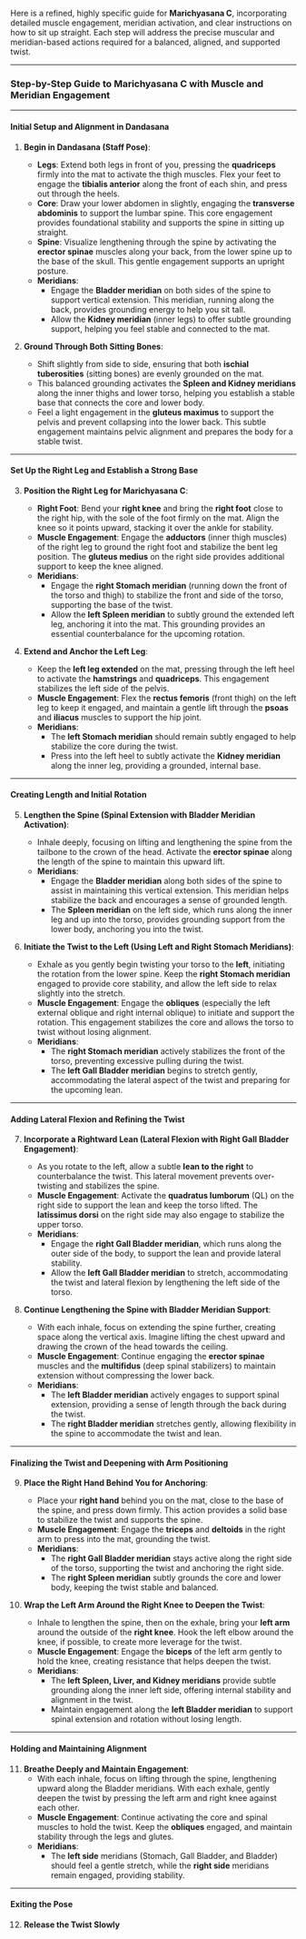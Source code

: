 Here is a refined, highly specific guide for **Marichyasana C**, incorporating detailed muscle engagement, meridian activation, and clear instructions on how to sit up straight. Each step will address the precise muscular and meridian-based actions required for a balanced, aligned, and supported twist.

---

### Step-by-Step Guide to Marichyasana C with Muscle and Meridian Engagement

---

#### Initial Setup and Alignment in Dandasana

1. **Begin in Dandasana (Staff Pose)**:
   - **Legs**: Extend both legs in front of you, pressing the **quadriceps** firmly into the mat to activate the thigh muscles. Flex your feet to engage the **tibialis anterior** along the front of each shin, and press out through the heels.
   - **Core**: Draw your lower abdomen in slightly, engaging the **transverse abdominis** to support the lumbar spine. This core engagement provides foundational stability and supports the spine in sitting up straight.
   - **Spine**: Visualize lengthening through the spine by activating the **erector spinae** muscles along your back, from the lower spine up to the base of the skull. This gentle engagement supports an upright posture.
   - **Meridians**:
     - Engage the **Bladder meridian** on both sides of the spine to support vertical extension. This meridian, running along the back, provides grounding energy to help you sit tall.
     - Allow the **Kidney meridian** (inner legs) to offer subtle grounding support, helping you feel stable and connected to the mat.

2. **Ground Through Both Sitting Bones**:
   - Shift slightly from side to side, ensuring that both **ischial tuberosities** (sitting bones) are evenly grounded on the mat.
   - This balanced grounding activates the **Spleen and Kidney meridians** along the inner thighs and lower torso, helping you establish a stable base that connects the core and lower body.
   - Feel a light engagement in the **gluteus maximus** to support the pelvis and prevent collapsing into the lower back. This subtle engagement maintains pelvic alignment and prepares the body for a stable twist.

---

#### Set Up the Right Leg and Establish a Strong Base

3. **Position the Right Leg for Marichyasana C**:
   - **Right Foot**: Bend your **right knee** and bring the **right foot** close to the right hip, with the sole of the foot firmly on the mat. Align the knee so it points upward, stacking it over the ankle for stability.
   - **Muscle Engagement**: Engage the **adductors** (inner thigh muscles) of the right leg to ground the right foot and stabilize the bent leg position. The **gluteus medius** on the right side provides additional support to keep the knee aligned.
   - **Meridians**:
     - Engage the **right Stomach meridian** (running down the front of the torso and thigh) to stabilize the front and side of the torso, supporting the base of the twist.
     - Allow the **left Spleen meridian** to subtly ground the extended left leg, anchoring it into the mat. This grounding provides an essential counterbalance for the upcoming rotation.

4. **Extend and Anchor the Left Leg**:
   - Keep the **left leg extended** on the mat, pressing through the left heel to activate the **hamstrings** and **quadriceps**. This engagement stabilizes the left side of the pelvis.
   - **Muscle Engagement**: Flex the **rectus femoris** (front thigh) on the left leg to keep it engaged, and maintain a gentle lift through the **psoas** and **iliacus** muscles to support the hip joint.
   - **Meridians**:
     - The **left Stomach meridian** should remain subtly engaged to help stabilize the core during the twist.
     - Press into the left heel to subtly activate the **Kidney meridian** along the inner leg, providing a grounded, internal base.

---

#### Creating Length and Initial Rotation

5. **Lengthen the Spine (Spinal Extension with Bladder Meridian Activation)**:
   - Inhale deeply, focusing on lifting and lengthening the spine from the tailbone to the crown of the head. Activate the **erector spinae** along the length of the spine to maintain this upward lift.
   - **Meridians**:
     - Engage the **Bladder meridian** along both sides of the spine to assist in maintaining this vertical extension. This meridian helps stabilize the back and encourages a sense of grounded length.
     - The **Spleen meridian** on the left side, which runs along the inner leg and up into the torso, provides grounding support from the lower body, anchoring you into the twist.

6. **Initiate the Twist to the Left (Using Left and Right Stomach Meridians)**:
   - Exhale as you gently begin twisting your torso to the **left**, initiating the rotation from the lower spine. Keep the **right Stomach meridian** engaged to provide core stability, and allow the left side to relax slightly into the stretch.
   - **Muscle Engagement**: Engage the **obliques** (especially the left external oblique and right internal oblique) to initiate and support the rotation. This engagement stabilizes the core and allows the torso to twist without losing alignment.
   - **Meridians**:
     - The **right Stomach meridian** actively stabilizes the front of the torso, preventing excessive pulling during the twist.
     - The **left Gall Bladder meridian** begins to stretch gently, accommodating the lateral aspect of the twist and preparing for the upcoming lean.

---

#### Adding Lateral Flexion and Refining the Twist

7. **Incorporate a Rightward Lean (Lateral Flexion with Right Gall Bladder Engagement)**:
   - As you rotate to the left, allow a subtle **lean to the right** to counterbalance the twist. This lateral movement prevents over-twisting and stabilizes the spine.
   - **Muscle Engagement**: Activate the **quadratus lumborum** (QL) on the right side to support the lean and keep the torso lifted. The **latissimus dorsi** on the right side may also engage to stabilize the upper torso.
   - **Meridians**:
     - Engage the **right Gall Bladder meridian**, which runs along the outer side of the body, to support the lean and provide lateral stability.
     - Allow the **left Gall Bladder meridian** to stretch, accommodating the twist and lateral flexion by lengthening the left side of the torso.

8. **Continue Lengthening the Spine with Bladder Meridian Support**:
   - With each inhale, focus on extending the spine further, creating space along the vertical axis. Imagine lifting the chest upward and drawing the crown of the head towards the ceiling.
   - **Muscle Engagement**: Continue engaging the **erector spinae** muscles and the **multifidus** (deep spinal stabilizers) to maintain extension without compressing the lower back.
   - **Meridians**:
     - The **left Bladder meridian** actively engages to support spinal extension, providing a sense of length through the back during the twist.
     - The **right Bladder meridian** stretches gently, allowing flexibility in the spine to accommodate the twist and lean.

---

#### Finalizing the Twist and Deepening with Arm Positioning

9. **Place the Right Hand Behind You for Anchoring**:
   - Place your **right hand** behind you on the mat, close to the base of the spine, and press down firmly. This action provides a solid base to stabilize the twist and supports the spine.
   - **Muscle Engagement**: Engage the **triceps** and **deltoids** in the right arm to press into the mat, grounding the twist.
   - **Meridians**:
     - The **right Gall Bladder meridian** stays active along the right side of the torso, supporting the twist and anchoring the right side.
     - The **right Spleen meridian** subtly grounds the core and lower body, keeping the twist stable and balanced.

10. **Wrap the Left Arm Around the Right Knee to Deepen the Twist**:
    - Inhale to lengthen the spine, then on the exhale, bring your **left arm** around the outside of the **right knee**. Hook the left elbow around the knee, if possible, to create more leverage for the twist.
    - **Muscle Engagement**: Engage the **biceps** of the left arm gently to hold the knee, creating resistance that helps deepen the twist.
    - **Meridians**:
      - The **left Spleen, Liver, and Kidney meridians** provide subtle grounding along the inner left side, offering internal stability and alignment in the twist.
      - Maintain engagement along the **left Bladder meridian** to support spinal extension and rotation without losing length.

---

#### Holding and Maintaining Alignment

11. **Breathe Deeply and Maintain Engagement**:
    - With each inhale, focus on lifting through the spine, lengthening upward along the Bladder meridians. With each exhale, gently deepen the twist by pressing the left arm and right knee against each other.
    - **Muscle Engagement**: Continue activating the core and spinal muscles to hold the twist. Keep the **obliques** engaged, and maintain stability through the legs and glutes.
    - **Meridians**:
      - The **left side** meridians (Stomach, Gall Bladder, and Bladder) should feel a gentle stretch, while the **right side** meridians remain engaged, providing stability.

---

#### Exiting the Pose

12. **Release the Twist Slowly**